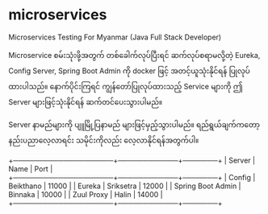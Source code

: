 # microservices
Microservices Testing For Myanmar (Java Full Stack Developer)

Microservice စမ်းသုံးဖို့အတွက် တစ်ခေါက်လုပ်ပြီးရင် ဆက်လုပ်စရာမလို့တဲ့ Eureka, Config Server, Spring Boot Admin ကို docker ဖြင့် အတင့်ယူသုံးနိုင်ရန် ပြုလုပ်ထားပါသည်။  နောက်ပိုင်းကြရင် ကျွန်တော်ပြုလုပ်ထားသည့် Service များကို ဤ Server များဖြင့်သုံးနိုင်ရန် ဆက်တင်ပေးသွားပါမည်။

Server နာမည်များကို ပျူမြို့ပြနာမည် များဖြင့်မှည့်သွားပါမည်။ ရည်ရွယ်ချက်ကတော့ နည်းပညာလေ့လာရင်း သမိုင်းကိုလည်း လေ့လာနိုင်ရန်အတွက်ပါ။

+────────────────────+────────────+───────+
| Server             | Name       | Port  |
+────────────────────+────────────+───────+
| Config             | Beikthano  | 11000 |
| Eureka             | Sriksetra  | 12000 |
| Spring Boot Admin  | Binnaka    | 10000 |
| Zuul Proxy         | Halin      | 14000 |
+────────────────────+────────────+───────+
